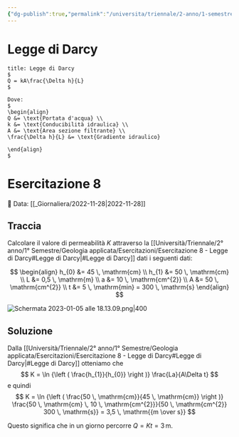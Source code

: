 ```yaml
---
{"dg-publish":true,"permalink":"/universita/triennale/2-anno/1-semestre/geologia-applicata/esercitazioni/esercitazione-8-legge-di-darcy/"}
---
```


# Legge di Darcy

```ad-Teo
title: Legge di Darcy
$
Q = kA\frac{\Delta h}{L}
$

Dove:
$
\begin{align}
Q &= \text{Portata d'acqua} \\
k &= \text{Conducibilità idraulica} \\
A &= \text{Area sezione filtrante} \\
\frac{\Delta h}{L} &= \text{Gradiente idraulico}

\end{align}
$

```


# Esercitazione 8
📅 Data: [[_Giornaliera/2022-11-28\|2022-11-28]]

## Traccia
Calcolare il valore di permeabilità $K$ attraverso la [[Università/Triennale/2° anno/1° Semestre/Geologia applicata/Esercitazioni/Esercitazione 8 - Legge di Darcy#Legge di Darcy\|#Legge di Darcy]] dati i seguenti dati:

$$
\begin{align}
h_{0} &= 45 \, \mathrm{cm} \\
h_{1} &= 50 \, \mathrm{cm} \\
L &= 0,5 \, \mathrm{m} \\
a &= 10 \, \mathrm{cm^{2}} \\
A &= 50 \, \mathrm{cm^{2}} \\
t &= 5 \, \mathrm{min} = 300 \, \mathrm{s}
\end{align}
$$

![Schermata 2023-01-05 alle 18.13.09.png|400](/img/user/Universit%C3%A0/Triennale/2%C2%B0%20anno/1%C2%B0%20Semestre/Geologia%20applicata/Esercitazioni/allegati/Schermata%202023-01-05%20alle%2018.13.09.png)

## Soluzione

Dalla [[Università/Triennale/2° anno/1° Semestre/Geologia applicata/Esercitazioni/Esercitazione 8 - Legge di Darcy#Legge di Darcy\|#Legge di Darcy]] otteniamo che 
$$
K = \ln {\left ( \frac{h_{1}}{h_{0}} \right )} \frac{La}{A\Delta t}
$$
e quindi
$$
K = \ln {\left ( \frac{50 \, \mathrm{cm}}{45 \, \mathrm{cm}} \right )} \frac{50 \, \mathrm{cm} \, 10 \, \mathrm{cm^{2}}}{50 \, \mathrm{cm^{2}} 300 \, \mathrm{s}} = 3,5 \, \mathrm{{m \over s}}
$$

Questo significa che in un giorno percorre $Q = Kt = 3 \, \mathrm{m}$.
